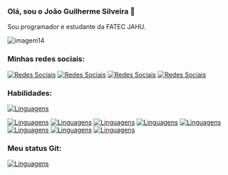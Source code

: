 ### Olá, sou o João Guilherme Silveira 👋
Sou programador e estudante da FATEC JAHU.

![imagem14](https://github.com/JoaoGSilveira/JoaoGSiveira/assets/125415392/5e7a90e5-3c7a-4e3b-8953-48b00c60fc8c)

### Minhas redes sociais:

[![Redes Sociais](https://img.shields.io/badge/Facebook-1877F2?style=for-the-badge&logo=facebook&logoColor=white)]()
[![Redes Sociais](https://img.shields.io/badge/GitHub-100000?style=for-the-badge&logo=github&logoColor=white)](https://github.com/JoaoGSilveira)
[![Redes Sociais](https://img.shields.io/badge/Instagram-E4405F?style=for-the-badge&logo=instagram&logoColor=white)](https://www.instagram.com/joaogsilveira03/)
[![Redes Sociais](https://img.shields.io/badge/LinkedIn-0077B5?style=for-the-badge&logo=linkedin&logoColor=white)](https://www.linkedin.com/in/jo%C3%A3o-guilherme-silveira-24764b2b7/)

### Habilidades:

[![Linguagens](https://github-readme-stats.vercel.app/api/top-langs/?username=JoaoGSilveira&theme=blue-green)]()

[![Linguagens](https://img.shields.io/badge/C%23-239120?style=for-the-badge&logo=c-sharp&logoColor=white)]()
[![Linguagens](https://img.shields.io/badge/Python-3776AB?style=for-the-badge&logo=python&logoColor=white)]()
[![Linguagens](https://img.shields.io/badge/HTML-239120?style=for-the-badge&logo=html5&logoColor=white)]()
[![Linguagens](https://img.shields.io/badge/CSS-239120?&style=for-the-badge&logo=css3&logoColor=white)]()
[![Linguagens](https://img.shields.io/badge/JavaScript-F7DF1E?style=for-the-badge&logo=javascript&logoColor=black)]()
[![Linguagens](https://img.shields.io/badge/C-00599C?style=for-the-badge&logo=c&logoColor=white)]()
[![Linguagens](https://img.shields.io/badge/C%2B%2B-00599C?style=for-the-badge&logo=c%2B%2B&logoColor=white)]()
[![Linguagens](https://img.shields.io/badge/PHP-777BB4?style=for-the-badge&logo=php&logoColor=white)]()


### Meu status Git:

[![Linguagens](https://github-readme-stats.vercel.app/api?username=JoaoGSilveira&theme=blue-green)]()
